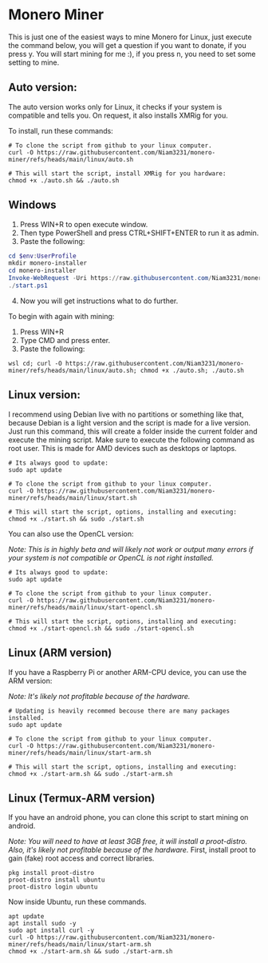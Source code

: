 # Monero Miner
This is just one of the easiest ways to mine Monero for Linux, just execute the command below, you will get a question if you want to donate, if you press y. You will start mining for me :), if you press n, you need to set some setting to mine.

## Auto version:
The auto version works only for Linux, it checks if your system is compatible and tells you. On request, it also installs XMRig for you.

To install, run these commands:
``` shell
# To clone the script from github to your linux computer.
curl -O https://raw.githubusercontent.com/Niam3231/monero-miner/refs/heads/main/linux/auto.sh

# This will start the script, install XMRig for you hardware:
chmod +x ./auto.sh && ./auto.sh
```
## Windows
1. Press WIN+R to open execute window.
2. Then type PowerShell and press CTRL+SHIFT+ENTER to run it as admin.
3. Paste the following:
``` powershell
cd $env:UserProfile
mkdir monero-installer
cd monero-installer
Invoke-WebRequest -Uri https://raw.githubusercontent.com/Niam3231/monero-miner/refs/heads/main/windows/start.ps1 -OutFile start.ps1
./start.ps1
```
4. Now you will get instructions what to do further.

To begin with again with mining:
1. Press WIN+R
2. Type CMD and press enter.
3. Paste the following:
``` batch
wsl cd; curl -O https://raw.githubusercontent.com/Niam3231/monero-miner/refs/heads/main/linux/auto.sh; chmod +x ./auto.sh; ./auto.sh
```

## Linux version:
I recommend using Debian live with no partitions or something like that, because Debian is a light version and the script is made for a live version.
Just run this command, this will create a folder inside the current folder and execute the mining script. Make sure to execute the following command as root user. This is made for AMD devices such as desktops or laptops.

``` shell
# Its always good to update:
sudo apt update

# To clone the script from github to your linux computer.
curl -O https://raw.githubusercontent.com/Niam3231/monero-miner/refs/heads/main/linux/start.sh

# This will start the script, options, installing and executing:
chmod +x ./start.sh && sudo ./start.sh
```
You can also use the OpenCL version:

_Note: This is in highly beta and will likely not work or output many errors if your system is not compatible or OpenCL is not right installed._
``` shell
# Its always good to update:
sudo apt update

# To clone the script from github to your linux computer.
curl -O https://raw.githubusercontent.com/Niam3231/monero-miner/refs/heads/main/linux/start-opencl.sh

# This will start the script, options, installing and executing:
chmod +x ./start-opencl.sh && sudo ./start-opencl.sh
```
## Linux (ARM version)
If you have a Raspberry Pi or another ARM-CPU device, you can use the ARM version:

_Note: It's likely not profitable because of the hardware._
``` shell
# Updating is heavily recommed becouse there are many packages installed.
sudo apt update

# To clone the script from github to your linux computer.
curl -O https://raw.githubusercontent.com/Niam3231/monero-miner/refs/heads/main/linux/start-arm.sh

# This will start the script, options, installing and executing:
chmod +x ./start-arm.sh && sudo ./start-arm.sh
```
## Linux (Termux-ARM version)
If you have an android phone, you can clone this script to start mining on android.

_Note: You will need to have at least 3GB free, it will install a proot-distro. Also, it's likely not profitable because of the hardware._
First, install proot to gain (fake) root access and correct libraries.
``` shell
pkg install proot-distro
proot-distro install ubuntu
proot-distro login ubuntu
```
Now inside Ubuntu, run these commands.
``` shell
apt update
apt install sudo -y
sudo apt install curl -y
curl -O https://raw.githubusercontent.com/Niam3231/monero-miner/refs/heads/main/linux/start-arm.sh
chmod +x ./start-arm.sh && sudo ./start-arm.sh
```
